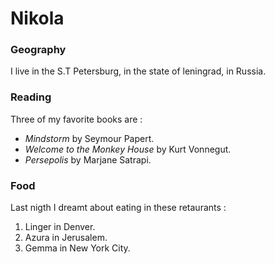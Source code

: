 # Nikola

### Geography

I live in the S.T Petersburg, in the state of leningrad, in Russia.

### Reading 

Three of my favorite books are :

- *Mindstorm* by Seymour Papert.
- *Welcome to the Monkey House* by Kurt Vonnegut.
- *Persepolis* by Marjane Satrapi.

### Food

Last nigth I dreamt about eating in these retaurants :

1. Linger in Denver.
2. Azura in Jerusalem.
3. Gemma in New York City.
